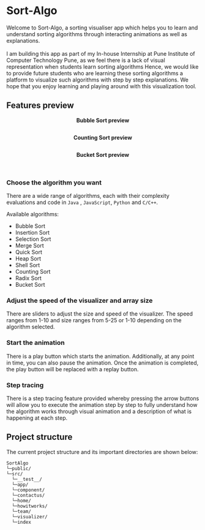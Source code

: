 
# Sort-Algo

Welcome to Sort-Algo, a sorting visualiser app which helps you to learn and understand sorting algorithms through
interacting animations as well as explanations. <br />
<br />
I am building this app as part of my In-house Internship at Pune Institute of Computer Technology Pune, as we feel there is a lack of visual representation when students learn sorting algorithms 
Hence, we would like to provide future students who are learning these sorting algorithms a platform to visualize such
algorithms with step by step explanations. We hope that you enjoy learning and playing around with this visualization
tool. 

## Features preview

<p align="center"><strong>Bubble Sort preview</strong></p>

<img src="images/BubbleSort.gif" alt="" />

<br/>

<p align="center"><strong>Counting Sort preview</strong></p>

<img src="images/CountingSort.gif" alt="" />

<br/>

<p align="center"><strong>Bucket Sort preview</strong></p>

<img src="images/bucketsort.gif" alt="" />

<br/>

<br/>

### Choose the algorithm you want

There are a wide range of algorithms, each with their complexity evaluations and code in `Java`
, `JavaScript`, `Python` and `C/C++`.

Available algorithms:

* Bubble Sort
* Insertion Sort
* Selection Sort
* Merge Sort
* Quick Sort
* Heap Sort
* Shell Sort
* Counting Sort
* Radix Sort
* Bucket Sort

### Adjust the speed of the visualizer and array size

There are sliders to adjust the size and speed of the visualizer. The speed ranges from 1-10 and size ranges from 5-25
or 1-10 depending on the algorithm selected.

### Start the animation

There is a play button which starts the animation. Additionally, at any point in time, you can also pause the animation. Once
the animation is completed, the play button will be replaced with a replay button.

### Step tracing

There is a step tracing feature provided whereby pressing the arrow buttons will allow you to execute the animation step
by step to fully understand how the algorithm works through visual animation and a description of what is happening at
each step.

## Project structure

The current project structure and its important directories are shown below:

```
SortAlgo
└─public/
└─src/
  └─__test__/
  └─app/
  └─component/
  └─contactus/
  └─home/
  └─howitworks/
  └─team/
  └─visualizer/
  └─index
```


